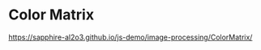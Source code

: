 Color Matrix
=======================================================

https://sapphire-al2o3.github.io/js-demo/image-processing/ColorMatrix/
